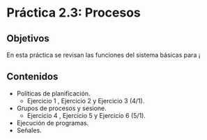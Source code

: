 # Práctica 2.3: Procesos

## Objetivos

En esta práctica se revisan las funciones del sistema básicas para ¡

## Contenidos

+ Políticas de planificación.
    + Ejercicio 1 , Ejercicio 2 y Ejercicio 3 (4/1). 
+ Grupos de procesos y sesione.
    + Ejercicio 4 , Ejercicio 5 y Ejercicio 6 (5/1).
+ Ejecución de programas.
+ Señales.
